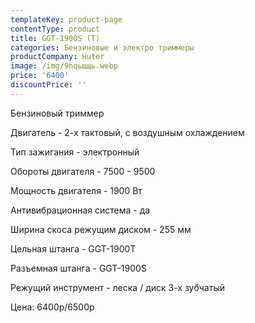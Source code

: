 ```yaml
---
templateKey: product-page
contentType: product
title: GGT-1900S (T)
categories: Бензиновые и электро триммеры
productCompany: Huter
image: /img/9hqьщщь.webp
price: '6400'
discountPrice: ''
---
```

Бензиновый триммер

Двигатель - 2-х тактовый, с воздушным охлаждением

Тип зажигания - электронный

Обороты двигателя - 7500 - 9500

Мощность двигателя - 1900 Вт

Антивибрационная система - да

Ширина скоса режущим диском - 255 мм

Цельная штанга - GGT-1900T

Разъемная штанга - GGT-1900S

Режущий инструмент - леска / диск 3-х зубчатый

Цена: 6400р/6500р
